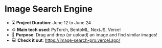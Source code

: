 # Image Search Engine
- ⌛ **Project Duration**: June 12 to June 24
- ⚙️ **Main tech used**: PyTorch, BentoML, NextJS, Vercel
- 🦄 **Purpose**: Drag and drop (or upload) an image and find similar images!
- 💻 **Check it out**: https://image-search-pro.vercel.app/

